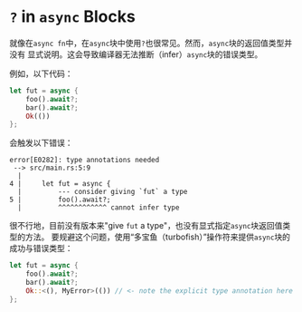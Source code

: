 # `?` in `async` Blocks

就像在`async fn`中，在`async`块中使用`?`也很常见。然而，`async`块的返回值类型并没有
显式说明。这会导致编译器无法推断（infer）`async`块的错误类型。

例如，以下代码：

```rust
let fut = async {
    foo().await?;
    bar().await?;
    Ok(())
};
```

会触发以下错误：

```
error[E0282]: type annotations needed
 --> src/main.rs:5:9
  |
4 |     let fut = async {
  |         --- consider giving `fut` a type
5 |         foo().await?;
  |         ^^^^^^^^^^^^ cannot infer type
```

很不行地，目前没有版本来"give `fut` a type"，也没有显式指定`async`块返回值类型的方法。
要规避这个问题，使用“多宝鱼（turbofish）”操作符来提供`async`块的成功与错误类型：

```rust
let fut = async {
    foo().await?;
    bar().await?;
    Ok::<(), MyError>(()) // <- note the explicit type annotation here
};
```
